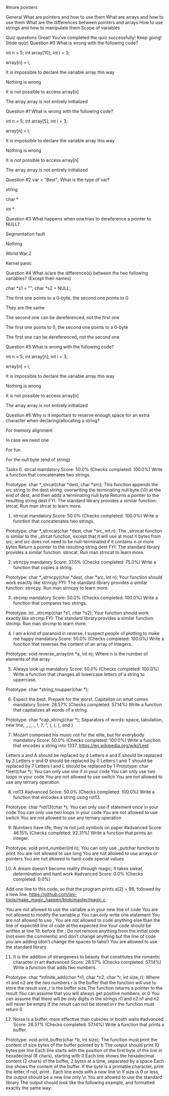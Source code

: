 #more pointers

General
What are pointers and how to use them
What are arrays and how to use them
What are the differences between pointers and arrays
How to use strings and how to manipulate them
Scope of variables

Quiz questions
Great! You've completed the quiz successfully! Keep going! (Hide quiz)
Question #0
What is wrong with the following code?

int n = 5;
int array[10];
int i = 3;

array[n] = i;

It is impossible to declare the variable array this way


Nothing is wrong


It is not possible to access array[n]


The array array is not entirely initialized

Question #1
What is wrong with the following code?

int n = 5;
int array[5];
int i = 3;

array[n] = i;

It is impossible to declare the variable array this way


Nothing is wrong


It is not possible to access array[n]


The array array is not entirely initialized

Question #2
var = "Best";
What is the type of var?


string


char *


int *

Question #3
What happens when one tries to dereference a pointer to NULL?


Segmentation fault


Nothing


World War Z


Kernel panic

Question #4
What is/are the difference(s) between the two following variables? (Except their names)

char *s1 = "";
char *s2 = NULL;

The first one points to a 0-byte, the second one points to 0


They are the same


The second one can be dereferenced, not the first one


The first one points to 0, the second one points to a 0-byte


The first one can be dereferenced, not the second one

Question #5
What is wrong with the following code?

int n = 5;
int array[n];
int i = 3;

array[n] = i;

It is impossible to declare the variable array this way


Nothing is wrong


It is not possible to access array[n]


The array array is not entirely initialized

Question #6
Why is it important to reserve enough space for an extra character when declaring/allocating a string?


For memory alignment


In case we need one


For fun


For the null byte (end of string)


Tasks
0. strcat
mandatory
Score: 50.0% (Checks completed: 100.0%)
Write a function that concatenates two strings.

Prototype: char *_strcat(char *dest, char *src);
This function appends the src string to the dest string, overwriting the terminating null byte (\0) at the end of dest, and then adds a terminating null byte
Returns a pointer to the resulting string dest
FYI: The standard library provides a similar function: strcat. Run man strcat to learn more.


1. strncat
mandatory
Score: 50.0% (Checks completed: 100.0%)
Write a function that concatenates two strings.

Prototype: char *_strncat(char *dest, char *src, int n);
The _strncat function is similar to the _strcat function, except that
it will use at most n bytes from src; and
src does not need to be null-terminated if it contains n or more bytes
Return a pointer to the resulting string dest
FYI: The standard library provides a similar function: strncat. Run man strncat to learn more.


2. strncpy
mandatory
Score: 37.5% (Checks completed: 75.0%)
Write a function that copies a string.

Prototype: char *_strncpy(char *dest, char *src, int n);
Your function should work exactly like strncpy
FYI: The standard library provides a similar function: strncpy. Run man strncpy to learn more.


3. strcmp
mandatory
Score: 50.0% (Checks completed: 100.0%)
Write a function that compares two strings.

Prototype: int _strcmp(char *s1, char *s2);
Your function should work exactly like strcmp
FYI: The standard library provides a similar function: strcmp. Run man strcmp to learn more.


4. I am a kind of paranoid in reverse. I suspect people of plotting to make me happy
mandatory
Score: 50.0% (Checks completed: 100.0%)
Write a function that reverses the content of an array of integers.

Prototype: void reverse_array(int *a, int n);
Where n is the number of elements of the array


5. Always look up
mandatory
Score: 50.0% (Checks completed: 100.0%)
Write a function that changes all lowercase letters of a string to uppercase.

Prototype: char *string_toupper(char *);


6. Expect the best. Prepare for the worst. Capitalize on what comes
mandatory
Score: 28.57% (Checks completed: 57.14%)
Write a function that capitalizes all words of a string.

Prototype: char *cap_string(char *);
Separators of words: space, tabulation, new line, ,, ;, ., !, ?, ", (, ), {, and }


7. Mozart composed his music not for the elite, but for everybody
mandatory
Score: 50.0% (Checks completed: 100.0%)
Write a function that encodes a string into 1337.
https://en.wikipedia.org/wiki/Leet

Letters a and A should be replaced by 4
Letters e and E should be replaced by 3
Letters o and O should be replaced by 0
Letters t and T should be replaced by 7
Letters l and L should be replaced by 1
Prototype: char *leet(char *);
You can only use one if in your code
You can only use two loops in your code
You are not allowed to use switch
You are not allowed to use any ternary operation


8. rot13
#advanced
Score: 50.0% (Checks completed: 100.0%)
Write a function that encodes a string using rot13.

Prototype: char *rot13(char *);
You can only use if statement once in your code
You can only use two loops in your code
You are not allowed to use switch
You are not allowed to use any ternary operation


9. Numbers have life; they're not just symbols on paper
#advanced
Score: 46.15% (Checks completed: 92.31%)
Write a function that prints an integer.

Prototype: void print_number(int n);
You can only use _putchar function to print
You are not allowed to use long
You are not allowed to use arrays or pointers
You are not allowed to hard-code special values


10. A dream doesn't become reality through magic; it takes sweat, determination and hard work
#advanced
Score: 0.0% (Checks completed: 0.0%)


Add one line to this code, so that the program prints a[2] = 98, followed by a new line.
https://github.com/alx-tools/make_magic_happen/blob/master/magic.c

You are not allowed to use the variable a in your new line of code
You are not allowed to modify the variable p
You can only write one statement
You are not allowed to use ,
You are not allowed to code anything else than the line of expected line of code at the expected line
Your code should be written at line 19, before the ;
Do not remove anything from the initial code (not even the comments)
and don’t change anything but the line of code you are adding (don’t change the spaces to tabs!)
You are allowed to use the standard library


11. It is the addition of strangeness to beauty that constitutes the romantic character in art
#advanced
Score: 28.57% (Checks completed: 57.14%)
Write a function that adds two numbers.

Prototype: char *infinite_add(char *n1, char *n2, char *r, int size_r);
Where n1 and n2 are the two numbers
r is the buffer that the function will use to store the result
size_r is the buffer size
The function returns a pointer to the result
You can assume that you will always get positive numbers, or 0
You can assume that there will be only digits in the strings n1 and n2
n1 and n2 will never be empty
If the result can not be stored in r the function must return 0


12. Noise is a buffer, more effective than cubicles or booth walls
#advanced
Score: 28.57% (Checks completed: 57.14%)
Write a function that prints a buffer.

Prototype: void print_buffer(char *b, int size);
The function must print the content of size bytes of the buffer pointed by b
The output should print 10 bytes per line
Each line starts with the position of the first byte of the line in hexadecimal (8 chars), starting with 0
Each line shows the hexadecimal content (2 chars) of the buffer, 2 bytes at a time, separated by a space
Each line shows the content of the buffer. If the byte is a printable character, print the letter, if not, print .
Each line ends with a new line \n
If size is 0 or less, the output should be a new line only \n
You are allowed to use the standard library
The output should look like the following example, and formatted exactly the same way:



